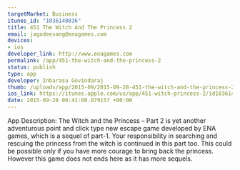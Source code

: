 ```yaml
--- 
targetMarket: Business
itunes_id: "1036140836"
title: 451 The Witch And The Princess 2
email: jagadeesang@enagames.com
devices: 
- ios
developer_link: http://www.enagames.com
permalink: /app/451-the-witch-and-the-princess-2
status: publish
type: app
developer: Inbarasu Govindaraj
thumb: /uploads/app/2015-09/2015-09-28-451-the-witch-and-the-princess-2.png
ios_link: https://itunes.apple.com/us/app/451-witch-princess-2/id1036140836?mt=8
date: 2015-09-28 06:41:08.079157 +00:00
---
```


App Description:
     The Witch and the Princess – Part 2 is yet another adventurous point and click type new escape game developed by ENA games, which is a sequel of part-1. Your responsibility in searching and rescuing the princess from the witch is continued in this part too. This could be possible only if you have more courage to bring back the princess. However this game does not ends here as it has more sequels.
